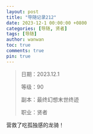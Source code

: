 ```yaml
---
layout: post
title: "导随记录212"
date: 2023-12-1 00:00:00 +0800
categories: [导随, 贤者]
tags: [导随]
author: wanwan
toc: true
comments: true
pin: true
---
```

> 日期：2023.12.1
>
> 等级：90
>
> 副本：最终幻想末世终迹
>
> 职业：贤者

营救了吃孤独感的龙骑！